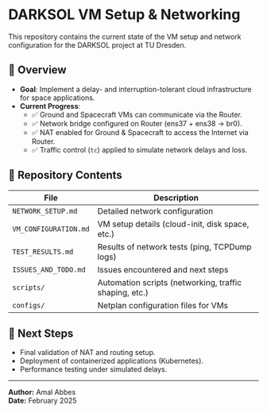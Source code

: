 
# DARKSOL VM Setup & Networking

This repository contains the current state of the VM setup and network configuration for the DARKSOL project at TU Dresden.

## 📌 Overview
- **Goal**: Implement a delay- and interruption-tolerant cloud infrastructure for space applications.
- **Current Progress**:
  - ✅ Ground and Spacecraft VMs can communicate via the Router.
  - ✅ Network bridge configured on Router (ens37 + ens38 → br0).
  - ✅ NAT enabled for Ground & Spacecraft to access the Internet via Router.
  - ✅ Traffic control (`tc`) applied to simulate network delays and loss.

## 📁 Repository Contents
| File                  | Description |
|-----------------------|-------------|
| `NETWORK_SETUP.md`     | Detailed network configuration |
| `VM_CONFIGURATION.md`  | VM setup details (cloud-init, disk space, etc.) |
| `TEST_RESULTS.md`      | Results of network tests (ping, TCPDump logs) |
| `ISSUES_AND_TODO.md`   | Issues encountered and next steps |
| `scripts/`            | Automation scripts (networking, traffic shaping, etc.) |
| `configs/`            | Netplan configuration files for VMs |

## 🚀 Next Steps
- Final validation of NAT and routing setup.
- Deployment of containerized applications (Kubernetes).
- Performance testing under simulated delays.

---
**Author:** Amal Abbes  
**Date:** February 2025
